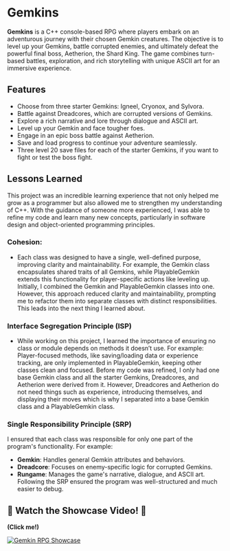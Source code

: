 # Gemkins
 **Gemkins** is a C++ console-based RPG where players embark on an adventurous journey with their chosen Gemkin creatures. The objective is to level up your Gemkins, battle corrupted enemies, and ultimately defeat the powerful final boss, Aetherion, the Shard King. The game combines turn-based battles, exploration, and rich storytelling with unique ASCII art for an immersive experience.

## Features
- Choose from three starter Gemkins: Igneel, Cryonox, and Sylvora.
- Battle against Dreadcores, which are corrupted versions of Gemkins.
- Explore a rich narrative and lore through dialogue and ASCII art.
- Level up your Gemkin and face tougher foes.
- Engage in an epic boss battle against Aetherion.
- Save and load progress to continue your adventure seamlessly.
- Three level 20 save files for each of the starter Gemkins, if you want to fight or test the boss fight.

## Lessons Learned
This project was an incredible learning experience that not only helped me grow as a programmer but also allowed me to strengthen my understanding of C++. With the guidance of someone more experienced, I was able to refine my code and learn many new concepts, particularly in software design and object-oriented programming principles.

### Cohesion: 
- Each class was designed to have a single, well-defined purpose, improving clarity and maintainability. For example, the Gemkin class encapsulates shared traits of all Gemkins, while PlayableGemkin extends this functionality for player-specific actions like leveling up. Initially, I combined the Gemkin and PlayableGemkin classes into one. However, this approach reduced clarity and maintainability, prompting me to refactor them into separate classes with distinct responsibilities. This leads into the next thing I learned about.

### Interface Segregation Principle (ISP)
- While working on this project, I learned the importance of ensuring no class or module depends on methods it doesn’t use. For example: Player-focused methods, like saving/loading data or experience tracking, are only implemented in PlayableGemkin, keeping other classes clean and focused. Before my code was refined, I only had one base Gemkin class and all the starter Gemkins, Dreadcores, and Aetherion were derived from it. However, Dreadcores and Aetherion do not need things such as experience, introducing themselves, and displaying their moves which is why I separated into a base Gemkin class and a PlayableGemkin class.

### Single Responsibility Principle (SRP)
I ensured that each class was responsible for only one part of the program's functionality. For example: 
- **Gemkin**: Handles general Gemkin attributes and behaviors.
- **Dreadcore**: Focuses on enemy-specific logic for corrupted Gemkins.
- **Rungame**: Manages the game's narrative, dialogue, and ASCII art.
Following the SRP ensured the program was well-structured and much easier to debug.

## 🌟 Watch the Showcase Video! 🌟
**(Click me!)** <br>

[![Gemkin RPG Showcase](https://img.youtube.com/vi/ObiZO-Ur5SQ/0.jpg)](https://youtu.be/ObiZO-Ur5SQ)


